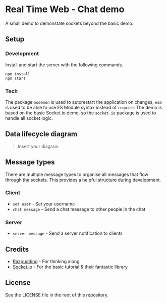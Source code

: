 # Real Time Web - Chat demo

A small demo to demonstate sockets beyond the basic demo.

## Setup

### Development
Install and start the server with the following commands.

```
npm install
npm start
```

### Tech
The package `nodemon` is used to autorestart the application on changes, `esm` is used to be able to use ES Module syntax instead of `require`. The demo is based on the basic Socket.io demo, so the `socket.io` package is used to handle all socket logic.

## Data lifecycle diagram
> Insert your diagram

## Message types
There are multiple message types to organise all messages that flow through the sockets. This provides a helpful structure during development.

### Client
- `set user` - Set your username
- `chat message` - Send a chat message to other people in the chat

### Server
- `server message` - Send a server notification to clients

## Credits
- [Razpudding](https://github.com/Razpudding) - For thinking along
- [Socket.io](https://socket.io/) - For the basic tutorial & their fantastic library

## License
See the LICENSE file in the root of this repository.
